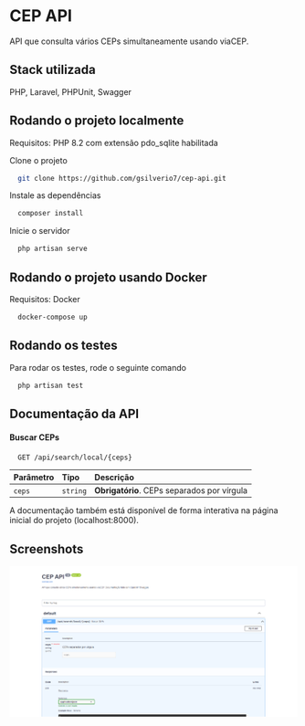 
# CEP API

API que consulta vários CEPs simultaneamente usando viaCEP.

## Stack utilizada

PHP, Laravel, PHPUnit, Swagger



## Rodando o projeto localmente

Requisitos: PHP 8.2 com extensão pdo_sqlite habilitada

Clone o projeto

```bash
  git clone https://github.com/gsilverio7/cep-api.git
```

Instale as dependências

```bash
  composer install
```

Inicie o servidor

```bash
  php artisan serve
```


## Rodando o projeto usando Docker

Requisitos: Docker 

```bash
  docker-compose up
```


## Rodando os testes

Para rodar os testes, rode o seguinte comando

```bash
  php artisan test
```


## Documentação da API

#### Buscar CEPs

```http
  GET /api/search/local/{ceps}
```

| Parâmetro   | Tipo       | Descrição                           |
| :---------- | :--------- | :---------------------------------- |
| `ceps` | `string` | **Obrigatório**. CEPs separados por vírgula |

A documentação também está disponível de forma interativa na página inicial do projeto (localhost:8000). 


## Screenshots

![App Screenshot](https://raw.githubusercontent.com/gsilverio7/cep-api/master/public/api_doc_screenshot.png)

